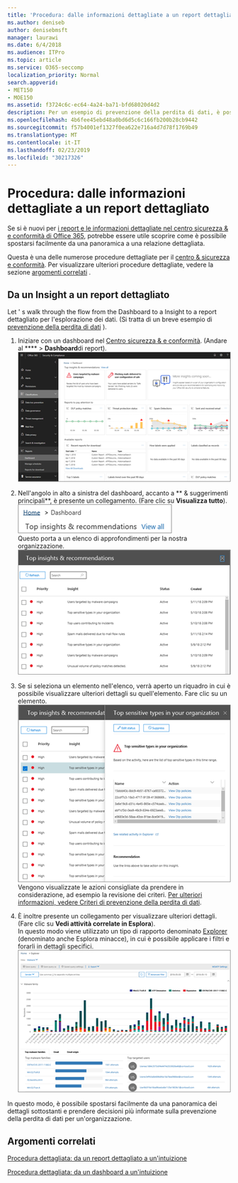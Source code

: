 ```yaml
---
title: 'Procedura: dalle informazioni dettagliate a un report dettagliato'
ms.author: deniseb
author: denisebmsft
manager: laurawi
ms.date: 6/4/2018
ms.audience: ITPro
ms.topic: article
ms.service: O365-seccomp
localization_priority: Normal
search.appverid:
- MET150
- MOE150
ms.assetid: f3724c6c-ec64-4a24-ba71-bfd68020d4d2
description: Per un esempio di prevenzione della perdita di dati, è possibile passare da una &amp; panoramica a una relazione dettagliata nel centro sicurezza e conformità.
ms.openlocfilehash: 4b6fee45ebd48a0bd6d5c6c166fb200b28cb9442
ms.sourcegitcommit: f57b4001ef1327f0ea622e716a4d7d78f1769b49
ms.translationtype: MT
ms.contentlocale: it-IT
ms.lasthandoff: 02/23/2019
ms.locfileid: "30217326"
---
```

# <a name="walkthrough---from-an-insight-to-a-detailed-report"></a>Procedura: dalle informazioni dettagliate a un report dettagliato

Se si è nuovi per [i report e le informazioni dettagliate nel centro sicurezza &amp; e conformità di Office 365](reports-and-insights-in-security-and-compliance.md), potrebbe essere utile scoprire come è possibile spostarsi facilmente da una panoramica a una relazione dettagliata. 
  
Questa è una delle numerose procedure dettagliate per il [centro &amp; sicurezza e conformità](https://protection.office.com). Per visualizzare ulteriori procedure dettagliate, vedere la sezione [argomenti correlati](#related-topics) . 
  
## <a name="from-an-insight-to-a-detailed-report"></a>Da un Insight a un report dettagliato

Let ' s walk through the flow from the Dashboard to a Insight to a report dettagliato per l'esplorazione dei dati. (Si tratta di un breve esempio di [prevenzione della perdita di dati](data-loss-prevention-policies.md) ). 
  
1. Iniziare con un dashboard nel [Centro sicurezza &amp; e conformità](https://protection.office.com). (Andare al **** \> **Dashboard**di report).<br/>![Nel centro sicurezza &amp; e conformità, fare clic \> su dashboard report](media/2a668c3d-3fa3-4e37-8149-46989b33ae8c.png)
  
2. Nell'angolo in alto a sinistra del dashboard, accanto a ** &amp; suggerimenti principali**, è presente un collegamento. (Fare clic su **Visualizza tutto**).<br/>![Nel centro sicurezza &amp; e conformità, scegliere Dashboard \> report per visualizzare le informazioni principali](media/9bb64e11-494f-40a4-ab3d-8d3c7789f300.png)<br/>Questo porta a un elenco di approfondimenti per la nostra organizzazione.<br/>![Nel centro sicurezza &amp; e conformità, è possibile visualizzare tutte le informazioni dettagliate in un elenco](media/1289af77-bf5a-444a-97a1-03d8a83f75a9.png)
  
3. Se si seleziona un elemento nell'elenco, verrà aperto un riquadro in cui è possibile visualizzare ulteriori dettagli su quell'elemento. Fare clic su un elemento.<br/>![Dettagli per una panoramica selezionata](media/dcbb389f-23b0-4031-b789-4a49068af85a.png)<br/>Vengono visualizzate le azioni consigliate da prendere in considerazione, ad esempio la revisione dei criteri. [Per ulteriori informazioni, vedere Criteri di prevenzione della perdita di dati](data-loss-prevention-policies.md).
    
4. È inoltre presente un collegamento per visualizzare ulteriori dettagli. (Fare clic su **Vedi attività correlate in Esplora**).<br/>In questo modo viene utilizzato un tipo di rapporto denominato [Explorer](use-explorer-in-security-and-compliance.md) (denominato anche Esplora minacce), in cui è possibile applicare i filtri e forarli in dettagli specifici.<br/>![Visualizzazione Esplora risorse con maggiori dettagli su un'intuizione selezionata](media/3ad15b15-7158-44b7-beda-013351bd868e.png)
  
In questo modo, è possibile spostarsi facilmente da una panoramica dei dettagli sottostanti e prendere decisioni più informate sulla prevenzione della perdita di dati per un'organizzazione.
  
## <a name="related-topics"></a>Argomenti correlati

[Procedura dettagliata: da un report dettagliato a un'intuizione](from-a-detailed-report-to-an-insight.md)
  
[Procedura dettagliata: da un dashboard a un'intuizione](from-a-dashboard-to-an-insight.md)
  

